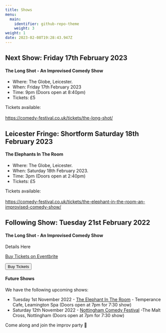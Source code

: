 ```yaml
---
title: Shows
menu:
  main:
    identifier: github-repo-theme
    weight: 3
weight: 1
date: 2023-02-08T19:28:43.947Z
---
```

## Next Show: Friday 17th February 2023

#### The Long Shot - An Improvised Comedy Show

* Where: The Globe, Leicester.
* When: Friday 17th February 2023
* Time: 9pm (Doors open at 8:40pm)
* Tickets: £5

T﻿ickets available: \
\
<https://comedy-festival.co.uk/tickets/the-long-shot/>

## Leicester Fringe: Shortform Saturday 18th February 2023

#### The Elephants In The Room

* Where: The Globe, Leicester.
* When: Saturday 18th February 2023.
* Time: 3pm (Doors open at 2:40pm)
* Tickets: £5

T﻿ickets available:\
\
<https://comedy-festival.co.uk/tickets/the-elephant-in-the-room-an-improvised-comedy-show/>

## Following Show: Tuesday 21st February 2022

#### The Long Shot - An Improvised Comedy Show

Details Here

<!--StartFragment-->

<!-- You can customize this button any way you like -->

<!-- Noscript content for added SEO -->

<noscript><a href="https://www.eventbrite.co.uk/e/leamprov-the-long-shot-a-fully-improvised-show-improvised-comedy-tickets-506679982467" rel="noopener noreferrer" target="_blank">Buy Tickets on Eventbrite</a></noscript>

<!-- You can customize this button any way you like -->

<button id="eventbrite-widget-modal-trigger-506679982467" type="button">Buy Tickets</button>

<script src="https://www.eventbrite.com/static/widgets/eb_widgets.js"></script>

<script type="text/javascript">
    var exampleCallback = function() {
        console.log('Order complete!');
    };

    window.EBWidgets.createWidget({
        widgetType: 'checkout',
        eventId: '506679982467',
        modal: true,
        modalTriggerElementId: 'eventbrite-widget-modal-trigger-506679982467',
        onOrderComplete: exampleCallback
    });
</script>

<!--EndFragment-->

#### Future Shows

We have the following upcoming shows:

* Tuesday 1st November 2022 - [The Elephant In The Room](https://www.eventbrite.co.uk/e/the-elephant-in-the-room-an-improvised-comedy-show-tickets-413347041127) - Temperance Cafe, Leamington Spa (Doors open at 7pm for 7:30 show)
* Saturday 12th November 2022 - [Nottingham Comedy Festival](https://www.nottinghamcomedyfestival.co.uk/missimp-leamprov) -The Malt Cross, Nottingham (Doors open at 7pm for 7:30 show)

Come along and join the improv party 🎉